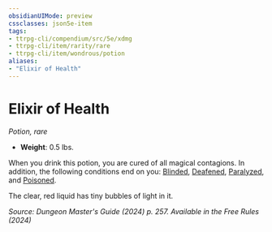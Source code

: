 ```yaml
---
obsidianUIMode: preview
cssclasses: json5e-item
tags:
- ttrpg-cli/compendium/src/5e/xdmg
- ttrpg-cli/item/rarity/rare
- ttrpg-cli/item/wondrous/potion
aliases: 
- "Elixir of Health"
---
```

# Elixir of Health
*Potion, rare*  


- **Weight**: 0.5 lbs.

When you drink this potion, you are cured of all magical contagions. In addition, the following conditions end on you: [Blinded](Misc%20Files/CLI/rules/conditions.md#Blinded), [Deafened](Misc%20Files/CLI/rules/conditions.md#Deafened), [Paralyzed](Misc%20Files/CLI/rules/conditions.md#Paralyzed), and [Poisoned](Misc%20Files/CLI/rules/conditions.md#Poisoned).

The clear, red liquid has tiny bubbles of light in it.

*Source: Dungeon Master's Guide (2024) p. 257. Available in the Free Rules (2024)*